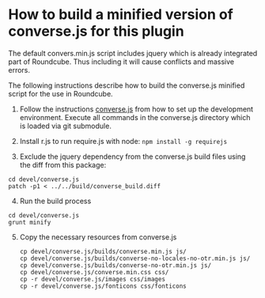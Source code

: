 How to build a minified version of converse.js for this plugin
==============================================================

The default convers.min.js script includes jquery which is already integrated 
part of Roundcube. Thus including it will cause conflicts and massive errors.

The following instructions describe how to build the converse.js minified
script for the use in Roundcube.

1. Follow the instructions [converse.js][conversedocs] from  how to set up the 
development environment. Execute all commands in the converse.js directory 
which is loaded via git submodule.

2. Install r.js to run require.js with node:
   `npm install -g requirejs`

3. Exclude the jquery dependency from the converse.js build files using the 
diff from this package:
  ```
  cd devel/converse.js
  patch -p1 < ../../build/converse_build.diff
  ```
4. Run the build process
  ```
  cd devel/converse.js
  grunt minify
  ```

5. Copy the necessary resources from converse.js
   ```
   cp devel/converse.js/builds/converse.min.js js/
   cp devel/converse.js/builds/converse-no-locales-no-otr.min.js js/
   cp devel/converse.js/builds/converse-no-otr.min.js js/
   cp devel/converse.js/converse.min.css css/
   cp -r devel/converse.js/images css/images
   cp -r devel/converse.js/fonticons css/fonticons
   ```

[conversedocs]: http://conversejs.org/docs/html/index.html#development
